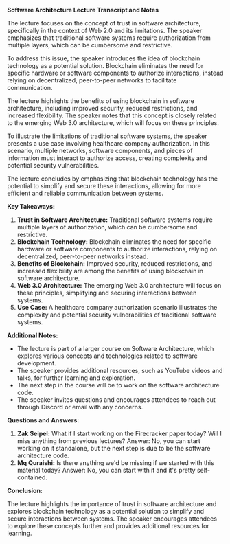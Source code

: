 **Software Architecture Lecture Transcript and Notes**

The lecture focuses on the concept of trust in software architecture, specifically in the context of Web 2.0 and its limitations. The speaker emphasizes that traditional software systems require authorization from multiple layers, which can be cumbersome and restrictive.

To address this issue, the speaker introduces the idea of blockchain technology as a potential solution. Blockchain eliminates the need for specific hardware or software components to authorize interactions, instead relying on decentralized, peer-to-peer networks to facilitate communication.

The lecture highlights the benefits of using blockchain in software architecture, including improved security, reduced restrictions, and increased flexibility. The speaker notes that this concept is closely related to the emerging Web 3.0 architecture, which will focus on these principles.

To illustrate the limitations of traditional software systems, the speaker presents a use case involving healthcare company authorization. In this scenario, multiple networks, software components, and pieces of information must interact to authorize access, creating complexity and potential security vulnerabilities.

The lecture concludes by emphasizing that blockchain technology has the potential to simplify and secure these interactions, allowing for more efficient and reliable communication between systems.

**Key Takeaways:**

1. **Trust in Software Architecture:** Traditional software systems require multiple layers of authorization, which can be cumbersome and restrictive.
2. **Blockchain Technology:** Blockchain eliminates the need for specific hardware or software components to authorize interactions, relying on decentralized, peer-to-peer networks instead.
3. **Benefits of Blockchain:** Improved security, reduced restrictions, and increased flexibility are among the benefits of using blockchain in software architecture.
4. **Web 3.0 Architecture:** The emerging Web 3.0 architecture will focus on these principles, simplifying and securing interactions between systems.
5. **Use Case:** A healthcare company authorization scenario illustrates the complexity and potential security vulnerabilities of traditional software systems.

**Additional Notes:**

* The lecture is part of a larger course on Software Architecture, which explores various concepts and technologies related to software development.
* The speaker provides additional resources, such as YouTube videos and talks, for further learning and exploration.
* The next step in the course will be to work on the software architecture code.
* The speaker invites questions and encourages attendees to reach out through Discord or email with any concerns.

**Questions and Answers:**

1. **Zak Seipel:** What if I start working on the Firecracker paper today? Will I miss anything from previous lectures?
Answer: No, you can start working on it standalone, but the next step is due to be the software architecture code.
2. **Mq Quraishi:** Is there anything we'd be missing if we started with this material today?
Answer: No, you can start with it and it's pretty self-contained.

**Conclusion:**

The lecture highlights the importance of trust in software architecture and explores blockchain technology as a potential solution to simplify and secure interactions between systems. The speaker encourages attendees to explore these concepts further and provides additional resources for learning.